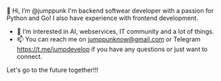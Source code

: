 👋 Hi, I’m @jumppunk
I'm backend softwear developer with a passion for Python and Go!
I also have experience with frontend development.


- 👀 I’m interested in AI, webservices, IT community and a lot of things.
- 📫 You can reach me on jumppunknow@gmail.com or Telegram https://t.me/jumpdevelop if you have any questions or just want to connect.

Let's go to the future together!!!

<!---
jumppunk/jumppunk is a ✨ special ✨ repository because its `README.md` (this file) appears on your GitHub profile.
You can click the Preview link to take a look at your changes.
--->
